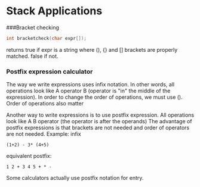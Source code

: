 # Stack Applications

###Bracket checking
```c
int bracketcheck(char expr[]);
```
returns true if expr is a string where (), {} and [] brackets are properly matched.  false if not.

### Postfix expression calculator

 The way we write expressions uses infix notation.  In other words, all operations look like A operator B (operator is "in" the middle of the expression).  In order to change the order of operations, we must use ().  Order of operations also matter

Another way to write expressions is to use postfix expression.  All operations look like  A B operator (the operator is after the operands)
The advantage of postfix expressions is that brackets are not needed and order of operators are not needed.
Example:  infix
```
(1+2) - 3* (4+5)
```
equivalent postfix:
```
1 2 + 3 4 5 + * -
```
Some calculators actually use postfix notation for entry.


